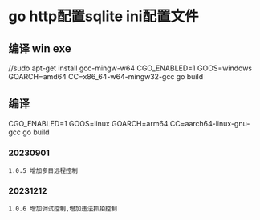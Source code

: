 # go http配置sqlite ini配置文件
## 编译 win exe
//sudo apt-get install gcc-mingw-w64
CGO_ENABLED=1 GOOS=windows GOARCH=amd64 CC=x86_64-w64-mingw32-gcc go build
## 编译
CGO_ENABLED=1 GOOS=linux GOARCH=arm64 CC=aarch64-linux-gnu-gcc go build


### 20230901
    1.0.5 增加多目远程控制

### 20231212
    1.0.6 增加调试控制,增加违法抓拍控制